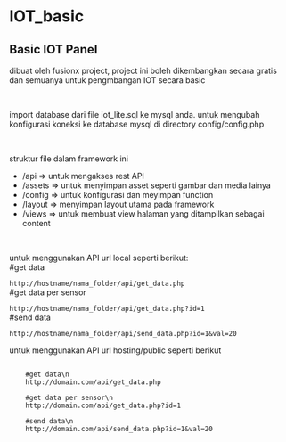 # IOT_basic
<h2> Basic IOT Panel </h2>
<p>dibuat oleh fusionx project, project ini boleh dikembangkan secara gratis dan semuanya untuk pengmbangan IOT secara basic</p>
<br>
<p>import database dari file iot_lite.sql ke mysql anda. untuk mengubah konfigurasi koneksi ke database mysql di directory config/config.php</p>
<br>
<p>struktur file dalam framework ini</p>
<ul>
    <li>/api    => untuk mengakses rest API </li>
    <li>/assets => untuk menyimpan asset seperti gambar dan media lainya</li>
    <li>/config => untuk konfigurasi dan meyimpan function</li>
    <li>/layout => menyimpan layout utama pada framework</li>
    <li>/views  => untuk membuat view halaman yang ditampilkan sebagai content</li>
</ul>
<br>

<label>untuk menggunakan API url local seperti berikut:</label><br>
<label>#get data</label><br>
<code>
    http://hostname/nama_folder/api/get_data.php
</code>
<br>
<label>#get data per sensor</label><br>
<code>
    http://hostname/nama_folder/api/get_data.php?id=1
</code>
<br>
<label>#send data</label><br>
<code>
    http://hostname/nama_folder/api/send_data.php?id=1&val=20
</code>
<br>

<p>untuk menggunakan API url hosting/public seperti berikut</p>
<code>
    #get data\n
    http://domain.com/api/get_data.php
</code>
<code>
    #get data per sensor\n
    http://domain.com/api/get_data.php?id=1
</code>
<code>
    #send data\n
    http://domain.com/api/send_data.php?id=1&val=20
</code>
